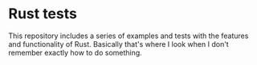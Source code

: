 # Rust tests

This repository includes a series of examples and tests with the 
features and functionality of Rust. Basically that's where I look 
when I don't remember exactly how to do something.